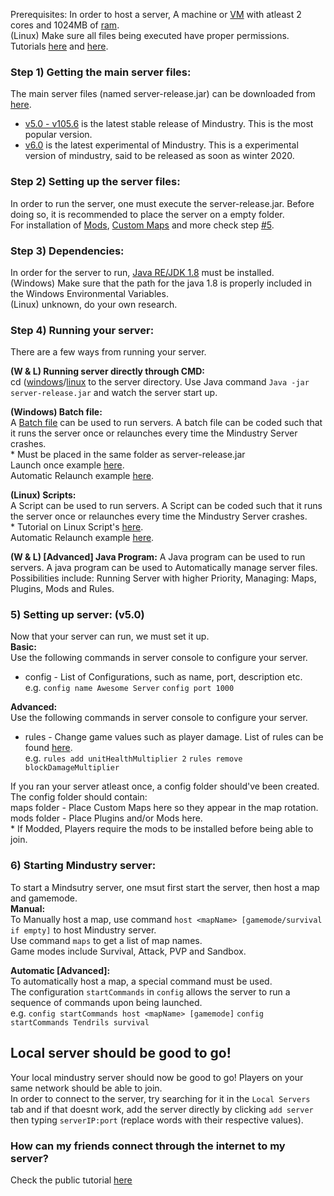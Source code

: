 Prerequisites:
In order to host a server, A machine or [VM](https://en.wikipedia.org/wiki/Virtual_machine) with atleast 2 cores and 1024MB of [ram](https://en.wikipedia.org/wiki/Random-access_memory).  
(Linux) Make sure all files being executed have proper permissions. Tutorials [here](https://www.guru99.com/file-permissions.html) and [here](https://www.tutorialspoint.com/unix/unix-file-permission.htm).

### Step 1) Getting the main server files:  
The main server files (named server-release.jar) can be downloaded from [here](https://github.com/Anuken/Mindustry/releases).  
* [v5.0 - v105.6](https://github.com/Anuken/Mindustry/releases/tag/v104.6) is the latest stable release of Mindustry. This is the most popular version.  
* [v6.0](https://github.com/Anuken/Mindustry/releases/) is the latest experimental of Mindustry. This is a experimental version of mindustry, said to be released as soon as winter 2020.

### Step 2) Setting up the server files:  
In order to run the server, one must execute the server-release.jar. Before doing so, it is recommended to place the server on a empty folder.  
For installation of [Mods](https://github.com/topics/mindustry-mod), [Custom Maps](https://steamcommunity.com/workshop/browse/?appid=1127400&requiredtags[]=map) and more check step [#5](#5-setting-up-server-v50).

### Step 3) Dependencies:
In order for the server to run, [Java RE/JDK 1.8](https://www.oracle.com/java/technologies/javase-jre8-downloads.html) must be installed.  
(Windows) Make sure that the path for the java 1.8 is properly included in the Windows Environmental Variables.  
(Linux) unknown, do your own research. 

### Step 4) Running your server:
There are a few ways from running your server.  
  
**(W & L) Running server directly through CMD:**  
cd ([windows](https://docs.microsoft.com/en-us/windows-server/administration/windows-commands/cd)/[linux](https://linuxize.com/post/linux-cd-command/) to the server directory. Use Java command `Java -jar server-release.jar` and watch the server start up. 
 
**(Windows) Batch file:**  
A [Batch file](https://www.windowscentral.com/how-create-and-run-batch-file-windows-10) can be used to run servers. A batch file can be coded such that it runs the server once or relaunches every time the Mindustry Server crashes.  
\* Must be placed in the same folder as server-release.jar  
Launch once example [here](https://github.com/L0615T1C5-216AC-9437/ChaoticNeutral/blob/master/wiki/tutorials/%5BTutorial%5D%20Hosting%20a%20Mindustry%20Server%20(local)/server.bat).  
Automatic Relaunch example [here](https://github.com/L0615T1C5-216AC-9437/ChaoticNeutral/blob/master/wiki/tutorials/%5BTutorial%5D%20Hosting%20a%20Mindustry%20Server%20(local)/server%20auto.bat).

**(Linux) Scripts:**  
A Script can be used to run servers. A Script can be coded such that it runs the server once or relaunches every time the Mindustry Server crashes.  
\* Tutorial on Linux Script's [here](https://www.cyberciti.biz/faq/howto-run-a-script-in-linux/).  
Automatic Relaunch example [here](https://github.com/Anuken/Mindustry/blob/master/server/run-jar).  

**(W & L) [Advanced] Java Program:**
A Java program can be used to run servers. A java program can be used to Automatically manage server files.  
Possibilities include: Running Server with higher Priority, Managing: Maps, Plugins, Mods and Rules.  

### 5) Setting up server: (v5.0)
Now that your server can run, we must set it up.  
**Basic:**  
Use the following commands in server console to configure your server.  
* config - List of Configurations, such as name, port, description etc.  
e.g. `config name Awesome Server` `config port 1000`

**Advanced:**  
Use the following commands in server console to configure your server.  
* rules - Change game values such as player damage. List of rules can be found [here](https://github.com/Anuken/Mindustry/blob/master/core/src/mindustry/game/Rules.java).  
e.g. `rules add unitHealthMultiplier 2` `rules remove blockDamageMultiplier`

If you ran your server atleast once, a config folder should've been created.  
The config folder should contain:  
maps folder - Place Custom Maps here so they appear in the map rotation.  
mods folder - Place Plugins and/or Mods here.  
\* If Modded, Players require the mods to be installed before being able to join.

### 6) Starting Mindustry server:
To start a Mindsutry server, one msut first start the server, then host a map and gamemode.  
**Manual:**  
To Manually host a map, use command `host <mapName> [gamemode/survival if empty]` to host Mindustry server.  
Use command `maps` to get a list of map names.  
Game modes include Survival, Attack, PVP and Sandbox.  

**Automatic [Advanced]:**  
To automatically host a map, a special command must be used.  
The configuration `startCommands` in `config` allows the server to run a sequence of commands upon being launched.  
e.g. `config startCommands host <mapName> [gamemode]` `config startCommands Tendrils survival`


## Local server should be good to go!
Your local mindustry server should now be good to go! Players on your same network should be able to join.  
In order to connect to the server, try searching for it in the `Local Servers` tab and if that doesnt work, add the server directly by clicking `add server` then typing `serverIP:port` (replace words with their respective values).

### How can my friends connect through the internet to my server?
Check the public tutorial [here](https://github.com/L0615T1C5-216AC-9437/ChaoticNeutral/blob/master/wiki/tutorials/%5BTutorial%5D%20Hosting%20a%20Mindustry%20Server%20(local)/%5BTutorial%5D%20Hosting%20a%20Mindustry%20Server%20(public).md)
